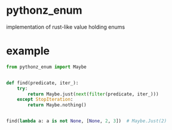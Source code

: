 # pythonz_enum

implementation of rust-like value holding enums

# example

```python
from pythonz_enum import Maybe


def find(predicate, iter_):
    try:
        return Maybe.just(next(filter(predicate, iter_)))
    except StopIteration:
        return Maybe.nothing()


find(lambda a: a is not None, [None, 2, 3])  # Maybe.Just(2)
```